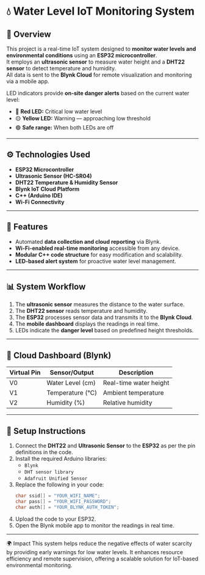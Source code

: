 # 💧 Water Level IoT Monitoring System

## 📘 Overview
This project is a real-time IoT system designed to **monitor water levels and environmental conditions** using an **ESP32 microcontroller**.  
It employs an **ultrasonic sensor** to measure water height and a **DHT22 sensor** to detect temperature and humidity.  
All data is sent to the **Blynk Cloud** for remote visualization and monitoring via a mobile app.

LED indicators provide **on-site danger alerts** based on the current water level:

- 🔴 **Red LED:** Critical low water level  
- 🟡 **Yellow LED:** Warning — approaching low threshold  
- 🟢 **Safe range:** When both LEDs are off  

---

## ⚙️ Technologies Used
- **ESP32 Microcontroller**
- **Ultrasonic Sensor (HC-SR04)**
- **DHT22 Temperature & Humidity Sensor**
- **Blynk IoT Cloud Platform**
- **C++ (Arduino IDE)**
- **Wi-Fi Connectivity**

---

## 🚀 Features
- Automated **data collection and cloud reporting** via Blynk.  
- **Wi-Fi-enabled real-time monitoring** accessible from any device.  
- **Modular C++ code structure** for easy modification and scalability.  
- **LED-based alert system** for proactive water level management.  

---

## 📊 System Workflow
1. The **ultrasonic sensor** measures the distance to the water surface.  
2. The **DHT22 sensor** reads temperature and humidity.  
3. The **ESP32** processes sensor data and transmits it to the **Blynk Cloud**.  
4. The **mobile dashboard** displays the readings in real time.  
5. LEDs indicate the **danger level** based on predefined height thresholds.  

---

## 📱 Cloud Dashboard (Blynk)
| Virtual Pin | Sensor/Output       | Description               |
|--------------|--------------------|---------------------------|
| V0           | Water Level (cm)   | Real-time water height    |
| V1           | Temperature (°C)   | Ambient temperature       |
| V2           | Humidity (%)       | Relative humidity         |

---

## 🔧 Setup Instructions
1. Connect the **DHT22** and **Ultrasonic Sensor** to the **ESP32** as per the pin definitions in the code.  
2. Install the required Arduino libraries:
   - `Blynk`
   - `DHT sensor library`
   - `Adafruit Unified Sensor`
3. Replace the following in your code:
   ```cpp
   char ssid[] = "YOUR_WIFI_NAME";
   char pass[] = "YOUR_WIFI_PASSWORD";
   char auth[] = "YOUR_BLYNK_AUTH_TOKEN";
4. Upload the code to your ESP32.
5. Open the Blynk mobile app to monitor the readings in real time.

---

🌍 Impact
This system helps reduce the negative effects of water scarcity by providing early warnings for low water levels.
It enhances resource efficiency and remote supervision, offering a scalable solution for IoT-based environmental monitoring.
